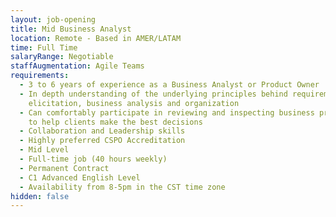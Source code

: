 ```yaml
---
layout: job-opening
title: Mid Business Analyst
location: Remote - Based in AMER/LATAM
time: Full Time
salaryRange: Negotiable
staffAugmentation: Agile Teams
requirements:
  - 3 to 6 years of experience as a Business Analyst or Product Owner
  - In depth understanding of the underlying principles behind requirements
    elicitation, business analysis and organization
  - Can comfortably participate in reviewing and inspecting business priorities
    to help clients make the best decisions
  - Collaboration and Leadership skills
  - Highly preferred CSPO Accreditation
  - Mid Level
  - Full-time job (40 hours weekly)
  - Permanent Contract
  - C1 Advanced English Level
  - Availability from 8-5pm in the CST time zone
hidden: false
---
```


